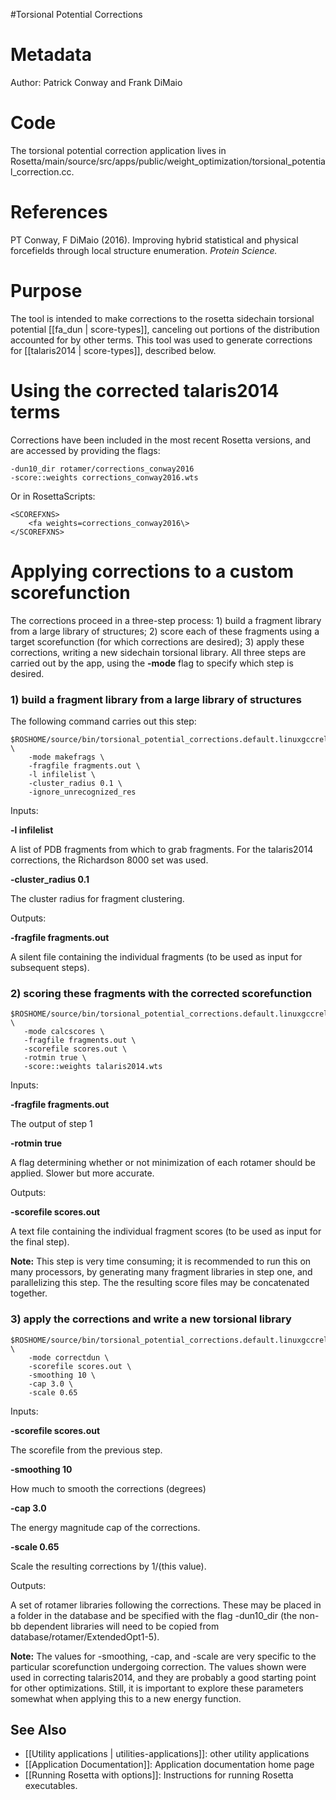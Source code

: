 #Torsional Potential Corrections

Metadata
========

Author: Patrick Conway and Frank DiMaio

Code
====

The torsional potential correction application lives in Rosetta/main/source/src/apps/public/weight\_optimization/torsional_potential_correction.cc.

References
==========

PT Conway, F DiMaio (2016). Improving hybrid statistical and physical forcefields through local structure enumeration.  _Protein Science._

Purpose
=======

The tool is intended to make corrections to the rosetta sidechain torsional potential [[fa_dun | score-types]], canceling out portions of the distribution accounted for by other terms.  This tool was used to generate corrections for [[talaris2014 | score-types]], described below.

Using the corrected talaris2014 terms
=====================================

Corrections have been included in the most recent Rosetta versions, and are accessed by providing the flags:
```
-dun10_dir rotamer/corrections_conway2016 
-score::weights corrections_conway2016.wts
```

Or in RosettaScripts:
```
<SCOREFXNS>
    <fa weights=corrections_conway2016\>
</SCOREFXNS>
```

Applying corrections to a custom scorefunction
==============================================

The corrections proceed in a three-step process: 1) build a fragment library from a large library of structures; 2) score each of these fragments using a target scorefunction (for which corrections are desired); 3) apply these corrections, writing a new sidechain torsional library.  All three steps are carried out by the app, using the **-mode** flag to specify which step is desired.

### 1) build a fragment library from a large library of structures

The following command carries out this step:
```
$ROSHOME/source/bin/torsional_potential_corrections.default.linuxgccrelease \
    -mode makefrags \
    -fragfile fragments.out \
    -l infilelist \
    -cluster_radius 0.1 \
    -ignore_unrecognized_res
```

Inputs:

**-l infilelist**

A list of PDB fragments from which to grab fragments.  For the talaris2014 corrections, the Richardson 8000 set was used.

**-cluster_radius 0.1**

The cluster radius for fragment clustering.

Outputs:

**-fragfile fragments.out**

A silent file containing the individual fragments (to be used as input for subsequent steps).

### 2) scoring these fragments with the corrected scorefunction

```
$ROSHOME/source/bin/torsional_potential_corrections.default.linuxgccrelease \
   -mode calcscores \
   -fragfile fragments.out \
   -scorefile scores.out \
   -rotmin true \
   -score::weights talaris2014.wts
```

Inputs:

**-fragfile fragments.out**

The output of step 1

**-rotmin true**

A flag determining whether or not minimization of each rotamer should be applied.  Slower but more accurate.

Outputs:

**-scorefile scores.out**

A text file containing the individual fragment scores (to be used as input for the final step).

**Note:** This step is very time consuming; it is recommended to run this on many processors, by generating many fragment libraries in step one, and parallelizing this step.  The the resulting score files may be concatenated together.


### 3) apply the corrections and write a new torsional library
```
$ROSHOME/source/bin/torsional_potential_corrections.default.linuxgccrelease  \
    -mode correctdun \
    -scorefile scores.out \
    -smoothing 10 \
    -cap 3.0 \
    -scale 0.65
```

Inputs:

**-scorefile scores.out**

The scorefile from the previous step.

**-smoothing 10**

How much to smooth the corrections (degrees)

**-cap 3.0**

The energy magnitude cap of the corrections.

**-scale 0.65**

Scale the resulting corrections by 1/(this value).

Outputs:

A set of rotamer libraries following the corrections.  These may be placed in a folder in the database and be specified with the flag -dun10_dir (the non-bb dependent libraries will need to be copied from database/rotamer/ExtendedOpt1-5).

**Note:** The values for -smoothing, -cap, and -scale are very specific to the particular scorefunction undergoing correction.  The values shown were used in correcting talaris2014, and they are probably a good starting point for other optimizations.  Still, it is important to explore these parameters somewhat when applying this to a new energy function.
 
## See Also

* [[Utility applications | utilities-applications]]: other utility applications
* [[Application Documentation]]: Application documentation home page
* [[Running Rosetta with options]]: Instructions for running Rosetta executables.